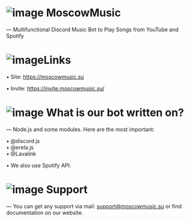 # ![image](https://i.imgur.com/AoBtCaJ.png)  MoscowMusic
— Multifunctional Discord Music Bot to Play Songs from YouTube and Spotify

# ![image](https://i.imgur.com/0je2cFl.png)Links
• Site: https://moscowmusic.su </br>

• Invite: https://invite.moscowmusic.su/

# ![image](https://i.imgur.com/OTxaa4Z.png) What is our bot written on?
— Node.js and some modules. Here are the most important:</br>

• @discord.js</br>
• @erela.js</br>
• @Lavalink</br>

• We also use Spotify API.

# ![image](https://i.imgur.com/iJX01fJ.png) Support 
— You can get any support via mail: support@moscowmusic.su or find documentation on our website.
